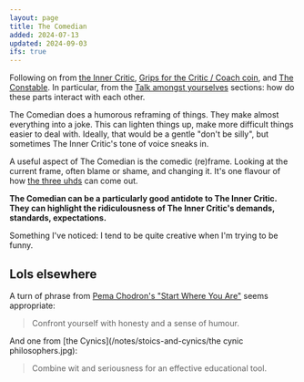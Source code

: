 ```yaml
---
layout: page
title: The Comedian
added: 2024-07-13
updated: 2024-09-03
ifs: true
---
```


Following on from [the Inner Critic](/thinking/inner-critic/), [Grips for the Critic / Coach coin](/thinking/grips-for-the-critic-coach-coin/), and [The Constable](/thinking/the-constable/). In particular, from the [Talk amongst yourselves](/thinking/the-constable/#talk-amongst-yourselves) sections: how do these parts interact with each other.

The Comedian does a humorous reframing of things. They make almost everything into a joke. This can lighten things up, make more difficult things easier to deal with. Ideally, that would be a gentle "don't be silly", but sometimes The Inner Critic's tone of voice sneaks in.

A useful aspect of The Comedian is the comedic (re)frame. Looking at the current frame, often blame or shame, and changing it. It's one flavour of how [the three uhds](/thinking/the-three-uhds/) can come out.

**The Comedian can be a particularly good antidote to The Inner Critic. They can highlight the ridiculousness of The Inner Critic's demands, standards, expectations.**

Something I've noticed: I tend to be quite creative when I'm trying to be funny.

## Lols elsewhere

A turn of phrase from [Pema Chodron's "Start Where You Are"](/notes/zen/pema%20chodron%20-%20start%20where%20you%20are.jpg) seems appropriate:

> Confront yourself with honesty and a sense of humour.

And one from [the Cynics](/notes/stoics-and-cynics/the cynic philosophers.jpg): 

> Combine wit and seriousness for an effective educational tool.